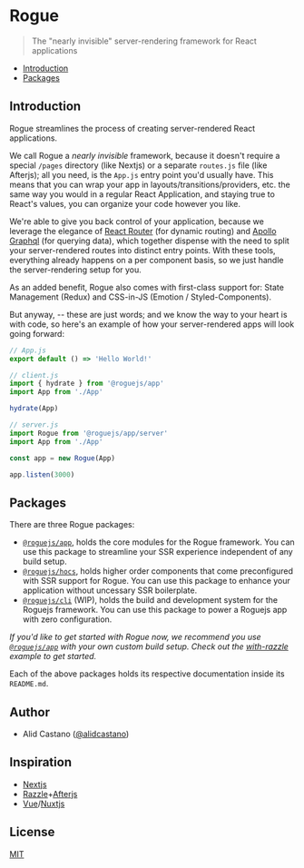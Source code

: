 # Rogue

> The "nearly invisible" server-rendering framework for React applications

- [Introduction](#introduction)
- [Packages](#packages)

## Introduction

Rogue streamlines the process of creating server-rendered React applications.

We call Rogue a _nearly invisible_ framework, because it doesn't require a special `/pages` directory (like Nextjs) or a separate `routes.js` file (like Afterjs); all you need, is the `App.js` entry point you'd usually have. This means that you can wrap your app in layouts/transitions/providers, etc. the same way you would in a regular React Application, and staying true to React's values, you can organize your code however you like.

We're able to give you back control of your application, because we leverage the elegance of [React Router](https://github.com/ReactTraining/react-router/) (for dynamic routing) and [Apollo Graphql](https://github.com/apollographql/apollo-client) (for querying data), which together dispense with the need to split your server-rendered routes into distinct entry points. With these tools, everything already happens on a per component basis, so we just handle the server-rendering setup for you.

As an added benefit, Rogue also comes with first-class support for: State Management (Redux) and CSS-in-JS (Emotion / Styled-Components).

But anyway, -- these are just words; and we know the way to your heart is with code, so here's an example of how your server-rendered apps will look going forward:

```js
// App.js
export default () => 'Hello World!'

// client.js
import { hydrate } from '@roguejs/app'
import App from './App'

hydrate(App)

// server.js
import Rogue from '@roguejs/app/server'
import App from './App'

const app = new Rogue(App)

app.listen(3000)
```

## Packages 

There are three Rogue packages: 

- [`@roguejs/app`](https://github.com/alidcastano/rogue.js/tree/master/packages/rogue-app), holds the core modules for the Rogue framework. You can use this package to streamline your SSR experience independent of any build setup.
- [`@roguejs/hocs`](https://github.com/alidcastano/rogue.js/tree/master/packages/rogue-hocs), holds
higher order components that come preconfigured with SSR support for Rogue. You can use this package to enhance your application without uncessary SSR boilerplate.
- [`@roguejs/cli`](https://github.com/alidcastano/rogue.js/tree/master/packages/rogue-cli) (WIP), holds the build and development system for the Roguejs framework. You can use this package to power a Roguejs app with zero configuration.

*If you'd like to get started with Rogue now, we recommend you use [`@roguejs/app`](https://github.com/alidcastano/rogue.js/tree/master/packages/rogue-app) with your own custom build setup. Check out the [with-razzle](https://github.com/alidcastano/rogue.js/tree/master/examples/with-razzle) example to get started.*

Each of the above packages holds its respective documentation inside its `README.md`.

## Author

- Alid Castano ([@alidcastano](https://twitter.com/alidcastano))

## Inspiration

- [Nextjs](https://github.com/zeit/next.js/)
- [Razzle](https://github.com/jaredpalmer/razzle)+[Afterjs](https://github.com/jaredpalmer/after.js)
- [Vue](https://github.com/vuejs/vue)/[Nuxtjs](https://github.com/nuxt/nuxt.js)

## License

[MIT](/LICENSE.md)

